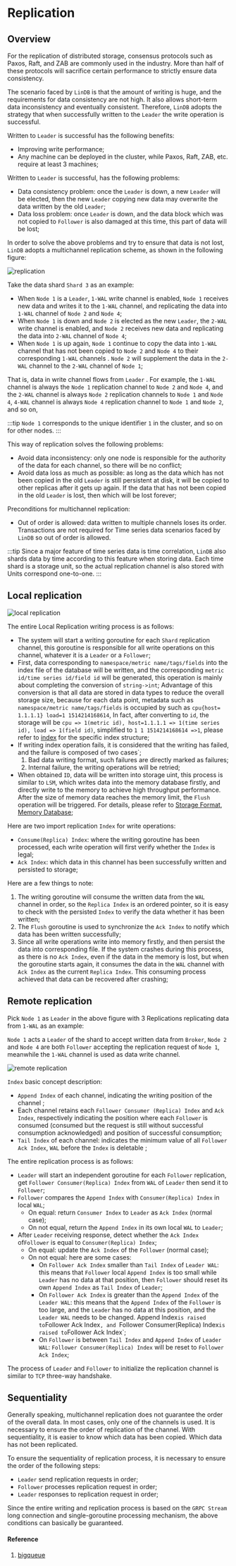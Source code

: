 # Replication

## Overview

For the replication of distributed storage, consensus protocols such as Paxos, Raft, and ZAB are commonly used in the industry. More than half of these protocols will sacrifice certain performance to strictly ensure data consistency.

The scenario faced by `LinDB` is that the amount of writing is huge, and the requirements for data consistency are not high. It also allows short-term data inconsistency and eventually consistent. Therefore, `LinDB` adopts the strategy that when successfully written to the `Leader` the write operation is successful.

Written to `Leader` is successful has the following benefits:
- Improving write performance;
- Any machine can be deployed in the cluster, while Paxos, Raft, ZAB, etc. require at least 3 machines;

Written to `Leader` is successful, has the following problems:
- Data consistency problem: once the `Leader` is down, a new `Leader` will be elected, then the new `Leader` copying new data may overwrite the data written by the old `Leader`;
- Data loss problem: once `Leader` is down, and the data block which was not copied to `Follower` is also damaged at this time, this part of data will be lost;

In order to solve the above problems and try to ensure that data is not lost, `LinDB` adopts a multichannel replication scheme, as shown in the following figure:

![replication](@images/design/storage_database.png)

Take the data shard `Shard 3` as an example:
- When `Node 1` is a `Leader`, `1-WAL` write channel is enabled, `Node 1` receives new data and writes it to the `1-WAL` channel, and replicating the data into `1-WAL` channel of `Node 2` and `Node 4`;
- When `Node 1` is down and `Node 2` is elected as the new `Leader`, the `2-WAL` write channel is enabled, and `Node 2` receives new data and replicating the data into `2-WAL` channel of `Node 4`;
- When `Node 1` is up again, `Node 1` continue to copy the data into `1-WAL` channel that has not been copied to `Node 2` and `Node 4` to their corresponding `1-WAL` channels . `Node 2` will supplement the data in the `2-WAL` channel to the `2-WAL` channel of `Node 1`;

That is, data in write channel flows from `Leader` . For example, the `1-WAL` channel is always the `Node 1` replication channel to `Node 2` and `Node 4`, and the `2-WAL` channel is always `Node 2` replication channels to `Node 1` and `Node 4`, `4-WAL` channel is always `Node 4` replication channel to `Node 1` and `Node 2`, and so on,

:::tip
`Node 1` corresponds to the unique identifier `1` in the cluster, and so on for other nodes.
:::

This way of replication solves the following problems:
- Avoid data inconsistency: only one node is responsible for the authority of the data for each channel, so there will be no conflict;
- Avoid data loss as much as possible: as long as the data which has not been copied in the old `Leader` is still persistent at disk, it will be copied to other replicas after it gets up again. If the data that has not been copied in the old `Leader` is lost, then which will be lost forever;

Preconditions for multichannel replication:
- Out of order is allowed: data written to multiple channels loses its order. Transactions are not required for Time series data scenarios faced by `LinDB`   so out of order is allowed.

:::tip
Since a major feature of time series data is time correlation, `LinDB` also shards data by time according to this feature when storing data. Each time shard is a storage unit, so the actual replication channel is also stored with Units correspond one-to-one.
:::

## Local replication

![local replication](@images/design/local_replication.png)

The entire Local Replication writing process is as follows:
- The system will start a writing goroutine for each `Shard` replication channel, this goroutine is responsible for all write operations on this channel, whatever it is a `Leader` or a `Follower`;
- First, data corresponding to `namespace/metric name/tags/fields` into the index file of the database will be written, and the corresponding `metric id/time series id/field id` will be generated, this operation is  mainly about completing the conversion of `string->int`; Advantage of this conversion is that all data are stored in data types to reduce the overall storage size, because for each data point, metadata such as `namespace/metric name/tags/fields` is occupied by such as `cpu{host= 1.1.1.1} load=1 1514214168614`,
In fact, after converting to `id`, the storage will be `cpu => 1(metric id), host=1.1.1.1 => 1(time series id), load => 1(field id)`, simplified to `1 1 1514214168614 =>1`, please refer to [index](index_.md) for the specific index structure;
- If writing index operation fails, it is considered that the writing has failed, and the failure is composed of two cases`;
  1. Bad data writing format, such failures are directly marked as failures;
  2. Internal failure, the writing operations will be retried;
- When obtained `ID`, data will be written into storage uint, this process is similar to `LSM`, which writes data into the memory database firstly, and directly write to the memory to achieve high throughput performance. After the size of memory data reaches the memory limit, the `Flush` operation will be triggered. For details, please refer to [Storage Format](storage.md), [Memory Database](memory.md);

Here are two import replication `Index` for write operations:
- `Consume(Replica) Index`: where the writing goroutine has been processed, each write operation will first verify whether the `Index` is legal;
- `Ack Index`: which data in this channel has been successfully written and persisted to storage;

Here are a few things to note:
1. The writing goroutine will consume the written data from the `WAL` channel in order, so the `Replica Index` is an ordered pointer, so it is easy to check with the persisted `Index` to verify the data whether it has been written;
2. The `Flush` goroutine is used to synchronize the `Ack Index` to notify which data has been written successfully;
3. Since all write operations write into memory firstly, and then persist the data into corresponding file. If the system crashes during this process, as there is no `Ack Index`, even if the data in the memory is lost, but when the goroutine starts again, it consumes the data in the `WAL` channel with `Ack Index` as the current `Replica Index`. This consuming process achieved that data can be recovered after crashing;

## Remote replication

Pick `Node 1` as `Leader` in the above figure with 3 Replications replicating data from `1-WAL` as an example:

`Node 1` acts a `Leader` of the shard to accept written data from `Broker`, `Node 2` and `Node 4` are both `Follower` accepting the replication request of `Node 1`, meanwhile the `1-WAL` channel is used as data write channel.

![remote replication](@images/design/remote_replication.png)
  
`Index` basic concept description:
- `Append Index` of each channel, indicating the writing position of the channel ;
- Each channel retains each `Follower Consumer (Replica) Index` and `Ack Index`, respectively indicating the position where each `Follower` is consumed (consumed but the request is still without successful consumption acknowledged) and position of successful consumption;
- `Tail Index` of each channel: indicates the minimum value of all `Follower Ack Index`, `WAL` before the `Index` is deletable ;

The entire replication process is as follows:
- `Leader` will start an independent goroutine for each `Follower` replication, get `Follower Consumer(Replica) Index` from `WAL` of `Leader` then send it to `Follower`;
- `Follower` compares the `Append Index` with `Consumer(Replica) Index` in local `WAL`;
  - On equal: return `Consumer Index` to `Leader` as `Ack Index` (normal case);
  - On not equal, return the `Append Index` in its own local `WAL` to `Leader`;
- After `Leader` receiving response, detect whether the `Ack Index` of`Follower` is equal to `Consumer(Replica) Index`;
  - On equal: update the `Ack Index` of the `Follower` (normal case);
  - On not equal: here are some cases:
    - On `Follower Ack Index` smaller than `Tail Index` of `Leader WAL`: this means that `Follower` local `Append Index` is too small while `Leader` has no data at that position, then `Follower` should reset its own `Append Index` as `Tail Index` of `Leader`;
    - On `Follower Ack Index` is greater than the `Append Index` of the `Leader WAL`: this means that the `Append Index` of the `Follower` is too large, and the `Leader` has no data at this position, and the `Leader WAL` needs to be changed. Append Index` is raised to `Follower Ack Index`, and `Follower Consumer(Replica) Index` is raised to `Follower Ack Index`;
    - On `Follower` is between `Tail Index` and `Append Index` of `Leader WAL`: `Follower Consumer(Replica) Index` will be reset to `Follower Ack Index`;

The process of `Leader` and `Follower` to initialize the replication channel is similar to `TCP` three-way handshake.

## Sequentiality

Generally speaking, multichannel replication does not guarantee the order of the overall data. In most cases, only one of the channels is used. It is necessary to ensure the order of replication of the channel. With sequentiality, it is easier to know which data has been copied. Which data has not been replicated.

To ensure the sequentiality of replication process, it is necessary to ensure the order of the following steps:
- `Leader` send replication requests in order;
- `Follower` processes replication request in order;
- `Leader` responses to replication request in order;

Since the entire writing and replication process is based on the `GRPC Stream` long connection and single-goroutine processing mechanism, the above conditions can basically be guaranteed.

#### Reference

1. [bigqueue](https://github.com/bulldog2011/bigqueue)
